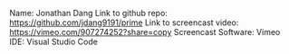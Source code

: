 Name: Jonathan Dang
Link to github repo: https://github.com/jdang9191/prime
Link to screencast video: https://vimeo.com/907274252?share=copy
Screencast Software: Vimeo
IDE: Visual Studio Code
